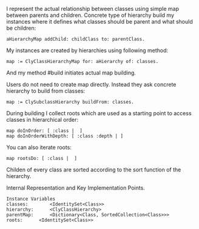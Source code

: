 I represent the actual relationship between classes using simple map between parents and children.
Concrete type of hierarchy build my instances where it defines what classes should be parent and what should be children:

	aHierarchyMap addChild: childClass to: parentClass.

My instances are created by hierarchies using following method: 

	map := ClyClassHierarchyMap for: aHierarchy of: classes.

And my method #build initiates actual map building. 

Users do not need to create map directly. Instead they ask concrete hierarchy to build from classes: 

	map := ClySubclassHierarchy buildFrom: classes.

During building I collect roots which are used as a starting point to access classes in hierarchical order:

	map doInOrder: [ :class |  ]
	map doInOrderWithDepth: [ :class :depth | ]

You can also iterate roots: 

	map rootsDo: [ :class |  ]

Childen of every class are sorted according to the sort function of the hierarchy.

Internal Representation and Key Implementation Points.

    Instance Variables
	classes:		<IdentitySet<Class>>
	hierarchy:		<ClyClassHierarchy>
	parentMap:		<Dictionary<Class, SortedCollection<Class>>>
	roots:		<IdentitySet<Class>>